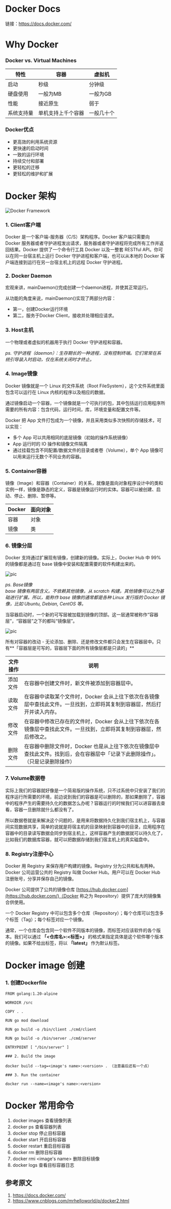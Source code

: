 # **Docker Docs**

链接：https://docs.docker.com/

# **Why Docker**

### Docker vs. Virtual Machines

| 特性 | 容器 | 虚拟机 |
| --- | --- | --- |
| 启动 | 秒级 | 分钟级 |
| 硬盘使用 | 一般为MB | 一般为GB |
| 性能 | 接近原生 | 弱于 |
| 系统支持量 | 单机支持上千个容器 | 一般几十个 |


### Docker优点

- 更高效的利用系统资源
- 更快速的启动时间
- 一致的运行环境
- 持续交付和部署
- 更轻松的迁移
- 更轻松的维护和扩展

# **Docker 架构**

![Docker Framework](/docker/images/7868545-060cc40d94102469.jpg)

### 1. Client客户端

Docker 是一个客户端-服务器（C/S）架构程序。Docker 客户端只需要向 Docker 服务器或者守护进程发出请求，服务器或者守护进程将完成所有工作并返回结果。Docker 提供了一个命令行工具 Docker 以及一整套 RESTful API。你可以在同一台宿主机上运行 Docker 守护进程和客户端，也可以从本地的 Docker 客户端连接到运行在另一台宿主机上的远程 Docker 守护进程。

### 2. Docker Daemon

宏观来讲，mainDaemon()完成创建一个daemon进程，并使其正常运行。

从功能的角度来说，mainDaemon()实现了两部分内容：

- 第一，创建Docker运行环境
- 第二，服务于Docker Client，接收并处理相应请求。

### 3. Host主机

一个物理或者虚拟的机器用于执行 Docker 守护进程和容器。

*ps. 守护进程（daemon）：生存期长的一种进程，没有控制终端。它们常常在系统引导装入时启动，仅在系统关闭时才终止。*

### 4. Image镜像

Docker 镜像就是一个 Linux 的文件系统（Root FileSystem），这个文件系统里面包含可以运行在 Linux 内核的程序以及相应的数据。

通过镜像启动一个容器，一个镜像就是一个可执行的包，其中包括运行应用程序所需要的所有内容：包含代码，运行时间，库，环境变量和配置文件等。

Docker 把 App 文件打包成为一个镜像，并且采用类似多次快照的存储技术，可以实现：

- 多个 App 可以共用相同的底层镜像（初始的操作系统镜像）
- App 运行时的 IO 操作和镜像文件隔离
- 通过挂载包含不同配置/数据文件的目录或者卷（Volume），单个 App 镜像可以用来运行无数个不同业务的容器。

### 5. Container容器

镜像（Image）和容器（Container）的关系，就像是面向对象程序设计中的类和实例一样，镜像是静态的定义，容器是镜像运行时的实体。容器可以被创建、启动、停止、删除、暂停等。

| Docker | 面向对象 |
| --- | --- |
| 容器 | 对象 |
| 镜像 | 类 |

### 6. 镜像分层

Docker 支持通过扩展现有镜像，创建新的镜像。实际上，Docker Hub 中 99% 的镜像都是通过在 base 镜像中安装和配置需要的软件构建出来的。

![pic](https://mrhelloworld.com/resources/articles/docker/12180844322018196a29c55c8de4a2.png)

*ps. Base镜像*</br>
*base 镜像有两层含义。不依赖其他镜像，从 scratch 构建。其他镜像可以之为基础进行扩展。所以，能称作 base 镜像的通常都是各种 Linux 发行版的 Docker 镜像，比如 Ubuntu, Debian, CentOS 等。*

当容器启动时，一个新的可写层被加载到镜像的顶部。这一层通常被称作“容器层”，“容器层”之下的都叫“镜像层”。

![pic](https://mrhelloworld.com/resources/articles/docker/121808444920186f41cc40362cc7ef.png)

所有对容器的改动 - 无论添加、删除、还是修改文件都只会发生在容器层中。只有**「容器层是可写的，容器层下面的所有镜像层都是只读的」**

| 文件操作 | 说明 |
| --- | --- |
| 添加文件 | 在容器中创建文件时，新文件被添加到容器层中。 |
| 读取文件 | 在容器中读取某个文件时，Docker 会从上往下依次在各镜像层中查找此文件。一旦找到，立即将其复制到容器层，然后打开并读入内存。 |
| 修改文件 | 在容器中修改已存在的文件时，Docker 会从上往下依次在各镜像层中查找此文件。一旦找到，立即将其复制到容器层，然后修改之。 |
| 删除文件 | 在容器中删除文件时，Docker 也是从上往下依次在镜像层中查找此文件。找到后，会在容器层中「记录下此删除操作」。（只是记录删除操作） |

### 7. Volume数据卷

实际上我们的容器就好像是一个简易版的操作系统，只不过系统中只安装了我们的程序运行所需要的环境，前边说到我们的容器是可以删除的，那如果删除了，容器中的程序产生的需要持久化的数据怎么办呢？容器运行的时候我们可以进容器去查看，容器一旦删除就什么都没有了。

所以数据卷就是来解决这个问题的，是用来将数据持久化到我们宿主机上，与容器间实现数据共享，简单的说就是将宿主机的目录映射到容器中的目录，应用程序在容器中的目录读写数据会同步到宿主机上，这样容器产生的数据就可以持久化了，比如我们的数据库容器，就可以把数据存储到我们宿主机上的真实磁盘中。

### 8. Registry注册中心

Docker 用 Registry 来保存用户构建的镜像。Registry 分为公共和私有两种。Docker 公司运营公共的 Registry 叫做 Docker Hub。用户可以在 Docker Hub 注册账号，分享并保存自己的镜像。

Docker 公司提供了公共的镜像仓库 [https://hub.docker.com](https://hub.docker.com/)（Docker 称之为 Repository）提供了庞大的镜像集合供使用。

一个 Docker Registry 中可以包含多个仓库（Repository）；每个仓库可以包含多个标签（Tag）；每个标签对应一个镜像。

通常，一个仓库会包含同一个软件不同版本的镜像，而标签对应该软件的各个版本。我们可以通过 **「<仓库名>:<标签>」** 的格式来指定具体是这个软件哪个版本的镜像。如果不给出标签，将以 **「latest」** 作为默认标签。

# **Docker image 创建**

### 1. 创建Dockerfile

```
FROM golang:1.20-alpine

WORKDIR /src

COPY . .

RUN go mod download

RUN go build -o /bin/client ./cmd/client

RUN go build -o /bin/server ./cmd/server

ENTRYPOINT [ "/bin/server" ]

### 2. Build the image

docker build --tag=<image's name>:<version> . （注意最后还有一个点）

### 3. Run the container

docker run --name=<image's name>:<version>
```

# **Docker 常用命令**

1. docker images 查看镜像列表
2. docker ps 查看容器列表
3. docker stop <container ID> 停止目标容器
4. docker start <container ID> 开启目标容器
5. docker restart <container ID> 重启目标容器
6. docker rm <container ID> 删除目标容器
7. docker rmi <image's name> 删除目标镜像
8. docker logs <container ID> 查看目标容器日志


## 参考原文

1. https://docs.docker.com/
2. https://www.cnblogs.com/mrhelloworld/p/docker2.html